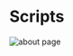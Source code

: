 # Scripts
![about page](https://user-images.githubusercontent.com/46935937/159283466-a8d82ba8-c39a-4e62-bbd1-517b6f728604.jpeg)

